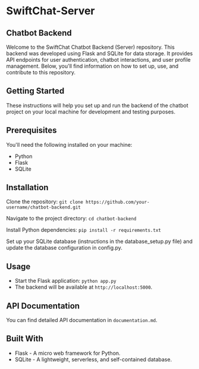 # SwiftChat-Server
## Chatbot Backend
Welcome to the SwiftChat Chatbot Backend (Server) repository. This backend was developed using Flask and SQLite for data storage. It provides API endpoints for user authentication, chatbot interactions, and user profile management. Below, you'll find information on how to set up, use, and contribute to this repository.

## Getting Started
These instructions will help you set up and run the backend of the chatbot project on your local machine for development and testing purposes.

## Prerequisites
You'll need the following installed on your machine:
  - Python
  - Flask
  - SQLite

## Installation
Clone the repository:
`git clone https://github.com/your-username/chatbot-backend.git`

Navigate to the project directory:
`cd chatbot-backend `

Install Python dependencies:
`pip install -r requirements.txt`

Set up your SQLite database (instructions in the database_setup.py file) and update the database configuration in config.py.

## Usage
  - Start the Flask application: `python app.py`
  - The backend will be available at `http://localhost:5000`.

## API Documentation
You can find detailed API documentation in `documentation.md`.

## Built With
  - Flask - A micro web framework for Python.
  - SQLite - A lightweight, serverless, and self-contained database.
